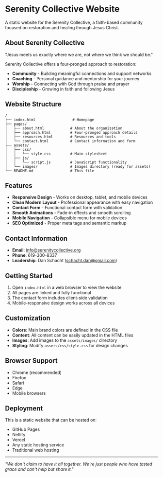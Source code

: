 # Serenity Collective Website

A static website for the Serenity Collective, a faith-based community focused on restoration and healing through Jesus Christ.

## About Serenity Collective

"Jesus meets us exactly where we are, not where we think we should be."

Serenity Collective offers a four-pronged approach to restoration:
- **Community** - Building meaningful connections and support networks
- **Coaching** - Personal guidance and mentorship for your journey
- **Worship** - Connecting with God through praise and prayer
- **Discipleship** - Growing in faith and following Jesus

## Website Structure

```
/
├── index.html                 # Homepage
├── pages/
│   ├── about.html            # About the organization
│   ├── approach.html         # Four-pronged approach details
│   ├── resources.html        # Resources and tools
│   └── contact.html          # Contact information and form
├── assets/
│   ├── css/
│   │   └── style.css         # Main stylesheet
│   ├── js/
│   │   └── script.js         # JavaScript functionality
│   └── images/               # Images directory (ready for assets)
└── README.md                 # This file
```

## Features

- **Responsive Design** - Works on desktop, tablet, and mobile devices
- **Clean Modern Layout** - Professional appearance with easy navigation
- **Contact Form** - Functional contact form with validation
- **Smooth Animations** - Fade-in effects and smooth scrolling
- **Mobile Navigation** - Collapsible menu for mobile devices
- **SEO Optimized** - Proper meta tags and semantic markup

## Contact Information

- **Email**: info@serenitycollective.org
- **Phone**: 619-300-8337
- **Leadership**: Dan Schacht (schacht.dan@gmail.com)

## Getting Started

1. Open `index.html` in a web browser to view the website
2. All pages are linked and fully functional
3. The contact form includes client-side validation
4. Mobile-responsive design works across all devices

## Customization

- **Colors**: Main brand colors are defined in the CSS file
- **Content**: All content can be easily updated in the HTML files
- **Images**: Add images to the `assets/images/` directory
- **Styling**: Modify `assets/css/style.css` for design changes

## Browser Support

- Chrome (recommended)
- Firefox
- Safari
- Edge
- Mobile browsers

## Deployment

This is a static website that can be hosted on:
- GitHub Pages
- Netlify
- Vercel
- Any static hosting service
- Traditional web hosting

---

*"We don't claim to have it all together. We're just people who have tasted grace and can't help but share it."*
